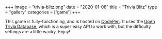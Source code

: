 +++
image = "trivia-blitz.png"
date = "2020-01-08"
title = "Trivia Blitz"
type = "gallery"
categories = ['game']
+++

This game is fully-functioning, and is hosted on [CodePen](https://cdpn.io/robpetrin/debug/KKgoWPR). It uses the [Open Trivia Database](https://opentdb.com), which is a super easy API to work with, but the difficulty settings are a little wacky. Enjoy!
